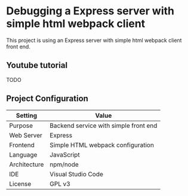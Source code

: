 # Debugging a Express server with simple html webpack client
This project is using an Express server with simple html webpack client front end.

## Youtube tutorial
TODO

## Project Configuration
| Setting | Value |
| --- | --- |
| Purpose | Backend service with simple front end |
| Web Server | Express |
| Frontend | Simple HTML webpack configuration |
| Language | JavaScript |
| Architecture | npm/node |
| IDE | Visual Studio Code |
| License | GPL v3 |
